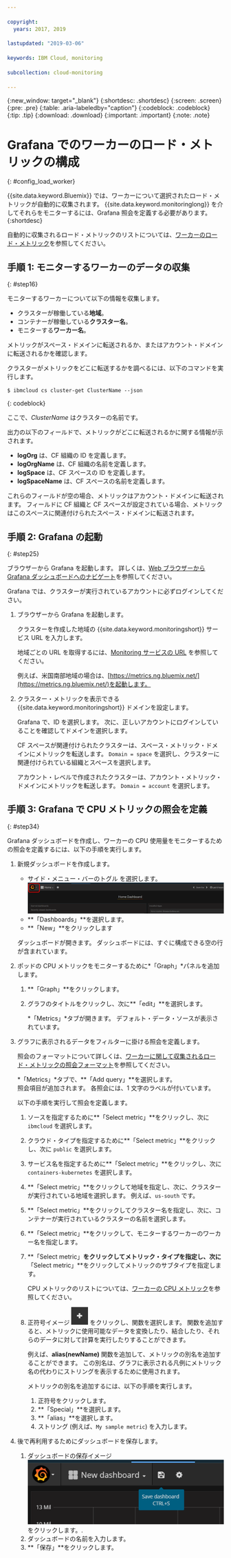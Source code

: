 ```yaml
---

copyright:
  years: 2017, 2019

lastupdated: "2019-03-06"

keywords: IBM Cloud, monitoring

subcollection: cloud-monitoring

---
```


{:new_window: target="_blank"}
{:shortdesc: .shortdesc}
{:screen: .screen}
{:pre: .pre}
{:table: .aria-labeledby="caption"}
{:codeblock: .codeblock}
{:tip: .tip}
{:download: .download}
{:important: .important}
{:note: .note}



# Grafana でのワーカーのロード・メトリックの構成
{: #config_load_worker}

{{site.data.keyword.Bluemix}} では、ワーカーについて選択されたロード・メトリックが自動的に収集されます。 {{site.data.keyword.monitoringlong}} を介してそれらをモニターするには、Grafana 照会を定義する必要があります。 
{:shortdesc}

自動的に収集されるロード・メトリックのリストについては、[ワーカーのロード・メトリック](/docs/services/cloud-monitoring/containers/monitoring_containers_ov.html#load_metrics_workers)を参照してください。


## 手順 1: モニターするワーカーのデータの収集
{: #step16}

モニターするワーカーについて以下の情報を収集します。

* クラスターが稼働している**地域**。
* コンテナーが稼働している**クラスター名**。 
* モニターする**ワーカー名**。 

メトリックがスペース・ドメインに転送されるか、またはアカウント・ドメインに転送されるかを確認します。

クラスターがメトリックをどこに転送するかを調べるには、以下のコマンドを実行します。

```
$ ibmcloud cs cluster-get ClusterName --json
```
{: codeblock}

ここで、*ClusterName* はクラスターの名前です。

出力の以下のフィールドで、メトリックがどこに転送されるかに関する情報が示されます。

* **logOrg** は、CF 組織の ID を定義します。
* **logOrgName** は、CF 組織の名前を定義します。
* **logSpace** は、CF スペースの ID を定義します。
* **logSpaceName** は、CF スペースの名前を定義します。

これらのフィールドが空の場合、メトリックはアカウント・ドメインに転送されます。
フィールドに CF 組織と CF スペースが設定されている場合、メトリックはこのスペースに関連付けられたスペース・ドメインに転送されます。

## 手順 2: Grafana の起動
{: #step25}

ブラウザーから Grafana を起動します。 詳しくは、[Web ブラウザーから Grafana ダッシュボードへのナビゲート](/docs/services/cloud-monitoring/grafana/navigating_grafana.html#launch_grafana_from_browser)を参照してください。

Grafana では、クラスターが実行されているアカウントに必ずログインしてください。 

1. ブラウザーから Grafana を起動します。 

    クラスターを作成した地域の {{site.data.keyword.monitoringshort}} サービス URL を入力します。 
    
    地域ごとの URL を取得するには、[Monitoring サービスの URL](/docs/services/cloud-monitoring/monitoring_ov.html#region) を参照してください。

    例えば、米国南部地域の場合は、[https://metrics.ng.bluemix.net/](https://metrics.ng.bluemix.net/)を起動します。

2. クラスター・メトリックを表示できる {{site.data.keyword.monitoringshort}} ドメインを設定します。

    Grafana で、ID を選択します。 次に、正しいアカウントにログインしていることを確認してドメインを選択します。

    CF スペースが関連付けられたクラスターは、スペース・メトリック・ドメインにメトリックを転送します。 `Domain = space` を選択し、クラスターに関連付けられている組織とスペースを選択します。

    アカウント・レベルで作成されたクラスターは、アカウント・メトリック・ドメインにメトリックを転送します。 `Domain = account` を選択します。



## 手順 3: Grafana で CPU メトリックの照会を定義
{: #step34}

Grafana ダッシュボードを作成し、ワーカーの CPU 使用量をモニターするための照会を定義するには、以下の手順を実行します。

1. 新規ダッシュボードを作成します。

    * サイド・メニュー・バーのトグル を選択します。![Grafana サイド・メニュー・バー](images/grafana_settings.gif "Grafana サイド・メニュー・バー")
    * **「Dashboards」**を選択します。
    * **「New」**をクリックします

    ダッシュボードが開きます。 ダッシュボードには、すぐに構成できる空の行が含まれています。

2. ポッドの CPU メトリックをモニターするために*「Graph」*パネルを追加します。

    1. **「Graph」**をクリックします。

    2. グラフのタイトルをクリックし、次に**「edit」**を選択します。

        *「Metrics」*タブが開きます。 デフォルト・データ・ソースが表示されています。

3. グラフに表示されるデータをフィルターに掛ける照会を定義します。 

    照会のフォーマットについて詳しくは、[ワーカーに関して収集されるロード・メトリックの照会フォーマット](/docs/services/cloud-monitoring/reference/metrics_format_containers.html#load_workers)を参照してください。

    *「Metrics」*タブで、**「Add query」**を選択します。 <br>照会項目が追加されます。 各照会には、1 文字のラベルが付いています。
	
	以下の手順を実行して照会を定義します。

    1. ソースを指定するために**「Select metric」**をクリックし、次に `ibmcloud` を選択します。
    
    2. クラウド・タイプを指定するために**「Select metric」**をクリックし、次に `public` を選択します。
    
    3. サービス名を指定するために**「Select metric」**をクリックし、次に `containers-kubernetes` を選択します。
	
    4. **「Select metric」**をクリックして地域を指定し、次に、クラスターが実行されている地域を選択します。 例えば、`us-south` です。
    
    5. **「Select metric」**をクリックしてクラスター名を指定し、次に、コンテナーが実行されているクラスターの名前を選択します。
		
	6. **「Select metric」**をクリックして、モニターするワーカーのワーカー名を指定します。
	
	7. **「Select metric」**をクリックしてメトリック・タイプを指定し、次に**「Select metric」**をクリックしてメトリックのサブタイプを指定します。
	
	    CPU メトリックのリストについては、[ワーカーの CPU メトリック](/docs/services/cloud-monitoring/containers/monitoring_containers_ov.html#load_metrics_workers)を参照してください。
	
	10. 正符号イメージ ![追加アイコン](images/grafana_plus_image.gif "正符号イメージ") をクリックし、関数を選択します。 関数を追加すると、メトリックに使用可能なデータを変換したり、結合したり、それらのデータに対して計算を実行したりすることができます。

        例えば、**alias(newName)** 関数を追加して、メトリックの別名を追加することができます。 この別名は、グラフに表示される凡例にメトリック名の代わりにストリングを表示するために使用されます。

        メトリックの別名を追加するには、以下の手順を実行します。

        1. 正符号をクリックします。
        2. **「Special」**を選択します。
        3. **「alias」**を選択します。
        4. ストリング (例えば、`My sample metric`) を入力します。

4. 後で再利用するためにダッシュボードを保存します。

    1. ダッシュボードの保存イメージ ![ダッシュボードの保存イメージ](images/grafana_save_dashboard.gif "ダッシュボードの保存イメージ") をクリックします。.
    2. ダッシュボードの名前を入力します。
    3. **「保存」**をクリックします。

